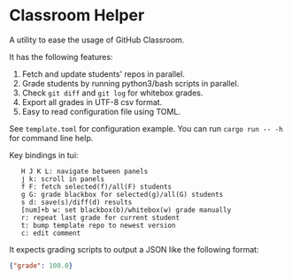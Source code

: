 # Classroom Helper

A utility to ease the usage of GitHub Classroom.

It has the following features:

1. Fetch and update students' repos in parallel.
2. Grade students by running python3/bash scripts in parallel.
3. Check `git diff` and `git log` for whitebox grades.
4. Export all grades in UTF-8 csv format.
5. Easy to read configuration file using TOML.

See `template.toml` for configuration example. You can run `cargo run -- -h` for command line help.

Key bindings in tui:

       H J K L: navigate between panels
       j k: scroll in panels
       f F: fetch selected(f)/all(F) students
       g G: grade blackbox for selected(g)/all(G) students
       s d: save(s)/diff(d) results
       [num]+b w: set blackbox(b)/whitebox(w) grade manually
       r: repeat last grade for current student
       t: bump template repo to newest version
       c: edit comment

It expects grading scripts to output a JSON like the following format:

```json
{"grade": 100.0}
```